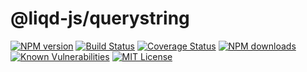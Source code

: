 # @liqd-js/querystring

[![NPM version](https://img.shields.io/npm/v/@liqd-js/querystring.svg)](https://img.shields.io/npm/v/@liqd-js/querystring.svg)
[![Build Status](https://api.travis-ci.org/liqd-js/querystring.svg?branch=master)](hhttps://api.travis-ci.org/liqd-js/querystring.svg?branch=master)
[![Coverage Status](https://coveralls.io/repos/github/liqd-js/querystring/badge.svg?branch=master)](https://coveralls.io/repos/github/liqd-js/querystring/badge.svg?branch=master)
[![NPM downloads](https://img.shields.io/npm/dm/@liqd-js/querystring.svg)](https://img.shields.io/npm/dm/@liqd-js/querystring.svg)
[![Known Vulnerabilities](https://snyk.io/test/github/liqd-js/querystring/badge.svg?targetFile=package.json)](https://snyk.io/test/github/liqd-js/querystring/badge.svg?targetFile=package.json)
[![MIT License](https://img.shields.io/badge/license-MIT-blue.svg)](LICENSE)
